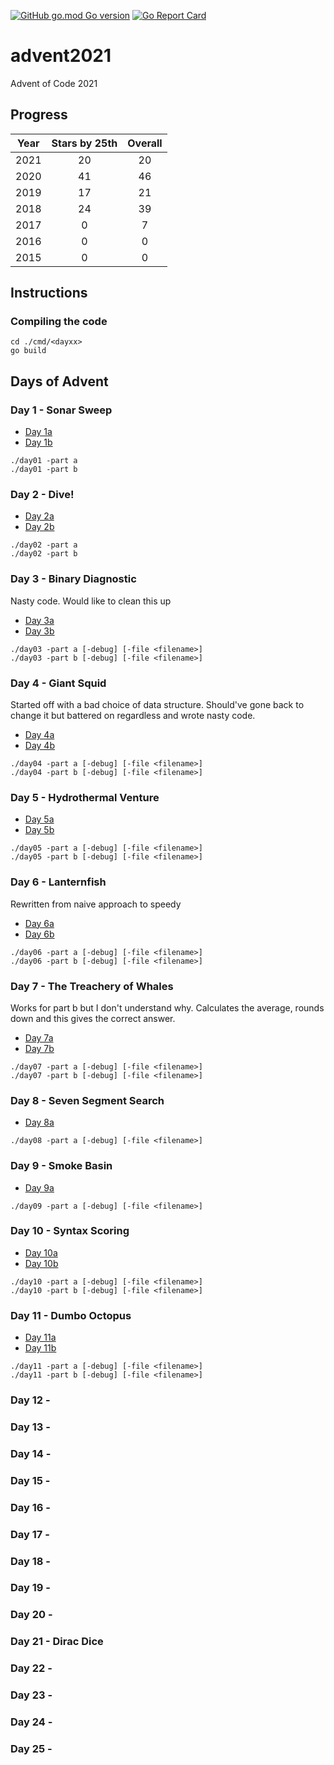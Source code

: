 [![GitHub go.mod Go version](https://img.shields.io/github/go-mod/go-version/notthehoople/advent2021?color=blueviolet)](https://golang.org/doc/go1.15) [![Go Report Card](https://goreportcard.com/badge/github.com/notthehoople/advent2021)](https://goreportcard.com/report/github.com/notthehoople/advent2021)

# advent2021
Advent of Code 2021

## Progress
| Year  | Stars by 25th | Overall |
| :---: | :-----------: | :-----: |
| 2021 | 20 | 20 |
| 2020 | 41 | 46 |
| 2019 | 17 | 21 |
| 2018 | 24 | 39 |
| 2017 | 0  | 7  |
| 2016 | 0  | 0  |
| 2015 | 0  | 0  |

## Instructions

### Compiling the code

```
cd ./cmd/<dayxx>
go build
```

## Days of Advent

### Day 1 - Sonar Sweep

+ [Day 1a](cmd/day01/day01.go)
+ [Day 1b](cmd/day01/day01.go)

```
./day01 -part a
./day01 -part b
```

### Day 2 - Dive!

+ [Day 2a](cmd/day02/day02.go)
+ [Day 2b](cmd/day02/day02.go)

```
./day02 -part a
./day02 -part b
```

### Day 3 - Binary Diagnostic

Nasty code. Would like to clean this up

+ [Day 3a](cmd/day03/day03.go)
+ [Day 3b](cmd/day03/day03.go)

```
./day03 -part a [-debug] [-file <filename>]
./day03 -part b [-debug] [-file <filename>]
```

### Day 4 - Giant Squid

Started off with a bad choice of data structure. Should've gone back to change it but battered on regardless and wrote nasty code.

+ [Day 4a](cmd/day04/day04.go)
+ [Day 4b](cmd/day04/day04.go)

```
./day04 -part a [-debug] [-file <filename>]
./day04 -part b [-debug] [-file <filename>]
```

### Day 5 - Hydrothermal Venture

+ [Day 5a](cmd/day05/day05.go)
+ [Day 5b](cmd/day05/day05.go)

```
./day05 -part a [-debug] [-file <filename>]
./day05 -part b [-debug] [-file <filename>]
```

### Day 6 - Lanternfish

Rewritten from naive approach to speedy

+ [Day 6a](cmd/day06/day06.go)
+ [Day 6b](cmd/day06/day06.go)

```
./day06 -part a [-debug] [-file <filename>]
./day06 -part b [-debug] [-file <filename>]
```

### Day 7 - The Treachery of Whales

Works for part b but I don't understand why. Calculates the average, rounds down and this gives the correct answer.

+ [Day 7a](cmd/day07/day07.go)
+ [Day 7b](cmd/day07/day07.go)

```
./day07 -part a [-debug] [-file <filename>]
./day07 -part b [-debug] [-file <filename>]
```

### Day 8 - Seven Segment Search

+ [Day 8a](cmd/day08/day08.go)

```
./day08 -part a [-debug] [-file <filename>]
```

### Day 9 - Smoke Basin

+ [Day 9a](cmd/day09/day09.go)

```
./day09 -part a [-debug] [-file <filename>]
```

### Day 10 - Syntax Scoring

+ [Day 10a](cmd/day10/day10.go)
+ [Day 10b](cmd/day10/day10.go)

```
./day10 -part a [-debug] [-file <filename>]
./day10 -part b [-debug] [-file <filename>]
```

### Day 11 - Dumbo Octopus

+ [Day 11a](cmd/day11/day11.go)
+ [Day 11b](cmd/day11/day11.go)

```
./day11 -part a [-debug] [-file <filename>]
./day11 -part b [-debug] [-file <filename>]
```

### Day 12 - 
### Day 13 - 
### Day 14 - 
### Day 15 - 
### Day 16 - 
### Day 17 - 
### Day 18 - 
### Day 19 - 
### Day 20 - 
### Day 21 - Dirac Dice
### Day 22 - 
### Day 23 - 
### Day 24 - 
### Day 25 - 
